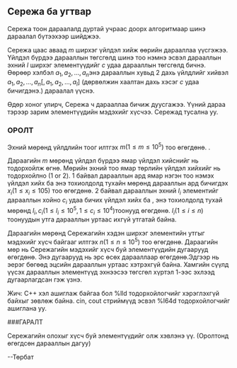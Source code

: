 ##  Сережа ба угтвар ##
Сережа тоон дараалалд дуртай учраас доорх алгоритмаар шинэ дараалал бүтээхээр шийджээ.

Сережа цаас аваад $m$ ширхэг үйлдэл хийж өөрийн дарааллаа үүсгэжээ. Үйлдэл бүрдээ дарааллын төгсгөлд шинэ тоо нэмнэ эсвэл дарааллын эхний $l$ ширхэг элементүүдийг $c$ удаа дарааллын төгсгөлд бичнэ.  Өөрөөр хэлбэл $a_1,a_2,...,a_n$энэ дарааллын хувьд 2 дахь үйлдлийг хийвэл  $a_1,a_2,...,a_n[,a_1,a_2,...,a_l]$  (дөрвөлжин хаалтан дахь хэсэг $c$ удаа бичигдэнэ.) дараалал үүснэ.

Өдөр хоног улирч, Сережа ч дарааллаа бичиж дуусгажээ. Үүний дараа тэрээр зарим элементүүдийн мэдэхийг хүсчээ. Сережад тусална уу.

### ОРОЛТ

Эхний мөрөнд үйлдлийн тоог илтгэх $m (1\le m \le 10^5)$ тоо өгөгдөнө. .

Дараагийн $m$ мөрөнд үйлдэл бүрдээ ямар үйлдэл хийснийг нь тодорхойлж өгнө. Мөрийн эхний тоо ямар төрлийн үйлдэл хийхийг нь тодорхойлно (1 or 2). 1 байвал дарааллын ард ямар нэгэн тоо нэмэх үйлдэл хийх ба энэ тохиолдолд тухайн мөрөнд дарааллын ард бичигдэх $x_i (1\le x_i\le 105)$ тоо өгөгдөнө. 2 байвал дарааллын эхний  $l_i$ элементийг дарааллын хойно $c_i$ удаа бичих үйлдэл хийх ба , энэ тохиолдолд тухай мөрөнд $l_i,c_i (1\le l_i\le 10^5,1\le c_i\le 10^4)$тоонууд өгөгдөнө. $l_i (1\le i \le n)$ тоонуудын утга дарааллын уртаас ихгүй утгатай байна.

Дараагийн мөрөнд Сережагийн хэдэн ширхэг элементийн утгыг мэдэхийг хүсч байгааг илтгэх $n (1\le n\le 10^5)$ тоо өгөгдөнө. Дараагийн мөр нь Сережагийн мэдэхийг хүсч буй элементүүдийн дугаарууд өгөгдөнө. Энэ дугаарууд нь эрс өсөх дарааллаар өгөгдөнө.Эдгээр нь эерэг бөгөөд эцсийн дарааллын уртаас хэтрэхгүй байна. Хамгийн сүүлд үүсэх дарааллын элементүүд эхнээсээ төгсгөл хүртэл 1-ээс эхлээд дугаарлагдсан гэж үзнэ.

Жич: С++ хэл ашиглаж байгаа бол %lld тодорхойлогчийг хэрэглэхгүй байхыг зөвлөж байна. cin, cout стриймүүд эсвэл %I64d тодорхойлогчийг ашиглана уу.

###ГАРАЛТ

Сережагийн олохыг хүсч буй элементүүдийг олж хэвлэнэ үү. (Оролтонд өгөгдсөн дарааллын дагуу) 

--Төрбат
